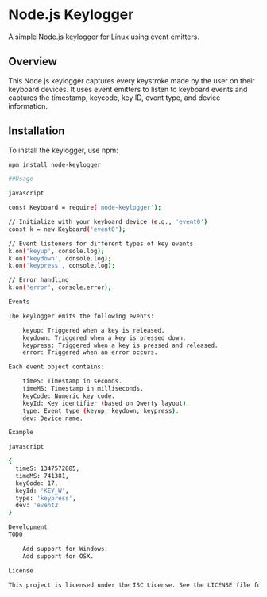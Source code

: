 
# Node.js Keylogger

A simple Node.js keylogger for Linux using event emitters.

## Overview

This Node.js keylogger captures every keystroke made by the user on their keyboard devices. It uses event emitters to listen to keyboard events and captures the timestamp, keycode, key ID, event type, and device information.

## Installation

To install the keylogger, use npm:

```sh
npm install node-keylogger

##Usage

javascript

const Keyboard = require('node-keylogger');

// Initialize with your keyboard device (e.g., 'event0')
const k = new Keyboard('event0');

// Event listeners for different types of key events
k.on('keyup', console.log);
k.on('keydown', console.log);
k.on('keypress', console.log);

// Error handling
k.on('error', console.error);

Events

The keylogger emits the following events:

    keyup: Triggered when a key is released.
    keydown: Triggered when a key is pressed down.
    keypress: Triggered when a key is pressed and released.
    error: Triggered when an error occurs.

Each event object contains:

    timeS: Timestamp in seconds.
    timeMS: Timestamp in milliseconds.
    keyCode: Numeric key code.
    keyId: Key identifier (based on Qwerty layout).
    type: Event type (keyup, keydown, keypress).
    dev: Device name.

Example

javascript

{
  timeS: 1347572085,
  timeMS: 741381,
  keyCode: 17,
  keyId: 'KEY_W',
  type: 'keypress',
  dev: 'event2'
}

Development
TODO

    Add support for Windows.
    Add support for OSX.

License

This project is licensed under the ISC License. See the LICENSE file for details.
